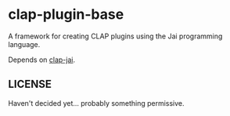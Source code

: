# clap-plugin-base

A framework for creating CLAP plugins using the Jai programming language.

Depends on [clap-jai](https://github.com/jatinchowdhury18/clap-jai).

## LICENSE

Haven't decided yet... probably something permissive.
